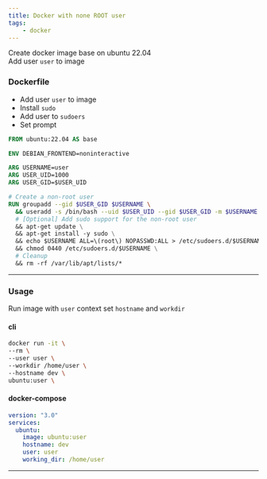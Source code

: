 ```yaml
---
title: Docker with none ROOT user
tags:
    - docker
---
```


Create docker image base on ubuntu 22.04  
Add user `user` to image



### Dockerfile

- Add user `user` to image
- Install `sudo`
- Add user to `sudoers`
- Set prompt


```dockerfile
FROM ubuntu:22.04 AS base

ENV DEBIAN_FRONTEND=noninteractive

ARG USERNAME=user
ARG USER_UID=1000
ARG USER_GID=$USER_UID

# Create a non-root user
RUN groupadd --gid $USER_GID $USERNAME \
  && useradd -s /bin/bash --uid $USER_UID --gid $USER_GID -m $USERNAME \
  # [Optional] Add sudo support for the non-root user
  && apt-get update \
  && apt-get install -y sudo \
  && echo $USERNAME ALL=\(root\) NOPASSWD:ALL > /etc/sudoers.d/$USERNAME\
  && chmod 0440 /etc/sudoers.d/$USERNAME \
  # Cleanup
  && rm -rf /var/lib/apt/lists/* 
```

---

### Usage
Run image with `user` context set `hostname` and `workdir`
#### cli
```bash
docker run -it \
--rm \
--user user \
--workdir /home/user \
--hostname dev \
ubuntu:user \
```



#### docker-compose

```yml
version: "3.0"
services:
  ubuntu:
    image: ubuntu:user
    hostname: dev
    user: user
    working_dir: /home/user
```

---

